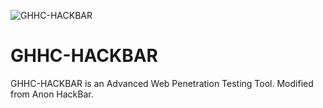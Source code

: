 ![GHHC-HACKBAR](https://user-images.githubusercontent.com/80751079/119216849-e8c75c80-baf7-11eb-9b85-244366260fd2.png)
# GHHC-HACKBAR
GHHC-HACKBAR is an Advanced Web Penetration Testing Tool. Modified from Anon HackBar.
